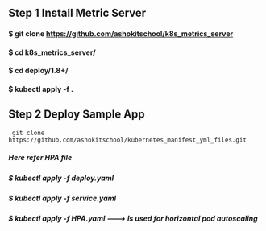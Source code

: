 ## Step 1  Install Metric Server
#### $ git clone https://github.com/ashokitschool/k8s_metrics_server
#### $ cd k8s_metrics_server/
#### $ cd deploy/1.8+/
#### $ kubectl apply -f .

## Step 2 Deploy Sample App
```
 git clone https://github.com/ashokitschool/kubernetes_manifest_yml_files.git
```
##### Here refer HPA file 
##### $ kubectl apply -f deploy.yaml
##### $ kubectl apply -f service.yaml
##### $ kubectl apply -f HPA.yaml     ---> Is used for horizontal pod autoscaling

